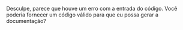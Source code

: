 Desculpe, parece que houve um erro com a entrada do código. Você poderia fornecer um código válido para que eu possa gerar a documentação?